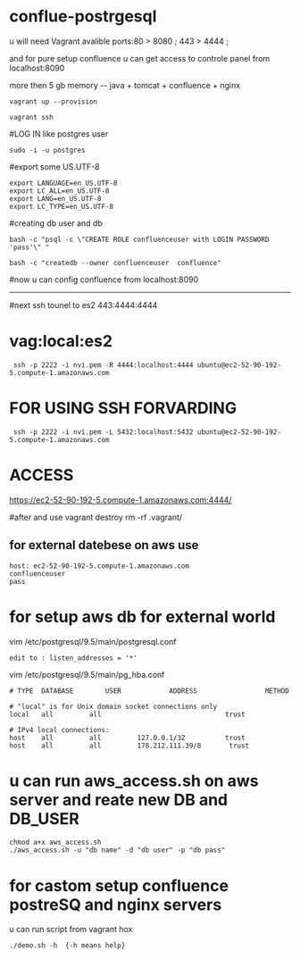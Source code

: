 # conflue-postrgesql

u will need Vagrant avalible ports:80 > 8080 ; 443 > 4444 ; 

 and for pure setup confluence u can get access to controle panel from localhost:8090

more then 5 gb memory -- java + tomcat + confluence + nginx 

	vagrant up --provision

	vagrant ssh 

#LOG IN like postgres user 

	sudo -i -u postgres

#export some US.UTF-8	

	export LANGUAGE=en_US.UTF-8
	export LC_ALL=en_US.UTF-8
	export LANG=en_US.UTF-8
	export LC_TYPE=en_US.UTF-8

#creating db user and db 

	bash -c "psql -c \"CREATE ROLE confluenceuser with LOGIN PASSWORD 'pass'\" "

	bash -c "createdb --owner confluenceuser  confluence"

#now u can config confluence from localhost:8090 

-----------------------------------------------------------------------------------

#next ssh tounel to es2 443:4444:4444 
#                       vag:local:es2

	 ssh -p 2222 -i nvi.pem -R 4444:localhost:4444 ubuntu@ec2-52-90-192-5.compute-1.amazonaws.com

# FOR USING SSH FORVARDING 

	 ssh -p 2222 -i nvi.pem -L 5432:localhost:5432 ubuntu@ec2-52-90-192-5.compute-1.amazonaws.com

# ACCESS

https://ec2-52-90-192-5.compute-1.amazonaws.com:4444/

#after and use 
	vagrant destroy
	rm -rf .vagrant/

## for external datebese on aws use 
	host: ec2-52-90-192-5.compute-1.amazonaws.com
	confluenceuser
	pass


# for setup aws db for external world 

vim /etc/postgresql/9.5/main/postgresql.conf

	edit to : listen_addresses = '*'

vim  /etc/postgresql/9.5/main/pg_hba.conf

	# TYPE  DATABASE        USER            ADDRESS                 METHOD

	# "local" is for Unix domain socket connections only
	local   all         all                               trust
	
	# IPv4 local connections:
	host    all         all         127.0.0.1/32          trust
	host    all         all         178.212.111.39/8       trust


# u can run aws_access.sh on aws server and reate new DB and DB_USER 

	chmod a+x aws_access.sh 
	./aws_access.sh -u "db name" -d "db user" -p "db pass"

# for castom setup confluence postreSQ and nginx servers 
u can run script from vagrant hox 

	./demo.sh -h  {-h means help}










